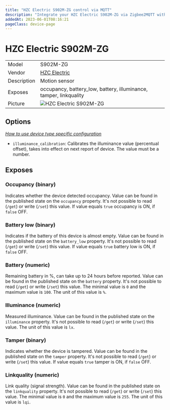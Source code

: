 ```yaml
---
title: "HZC Electric S902M-ZG control via MQTT"
description: "Integrate your HZC Electric S902M-ZG via Zigbee2MQTT with whatever smart home infrastructure you are using without the vendor's bridge or gateway."
addedAt: 2023-06-01T08:16:21
pageClass: device-page
---
```


<!-- !!!! -->
<!-- ATTENTION: This file is auto-generated through docgen! -->
<!-- You can only edit the "Notes"-Section between the two comment lines "Notes BEGIN" and "Notes END". -->
<!-- Do not use h1 or h2 heading within "## Notes"-Section. -->
<!-- !!!! -->

# HZC Electric S902M-ZG

|     |     |
|-----|-----|
| Model | S902M-ZG  |
| Vendor  | [HZC Electric](/supported-devices/#v=HZC%20Electric)  |
| Description | Motion sensor |
| Exposes | occupancy, battery_low, battery, illuminance, tamper, linkquality |
| Picture | ![HZC Electric S902M-ZG](https://www.zigbee2mqtt.io/images/devices/S902M-ZG.png) |


<!-- Notes BEGIN: You can edit here. Add "## Notes" headline if not already present. -->


<!-- Notes END: Do not edit below this line -->



## Options
*[How to use device type specific configuration](../guide/configuration/devices-groups.md#specific-device-options)*

* `illuminance_calibration`: Calibrates the illuminance value (percentual offset), takes into effect on next report of device. The value must be a number.


## Exposes

### Occupancy (binary)
Indicates whether the device detected occupancy.
Value can be found in the published state on the `occupancy` property.
It's not possible to read (`/get`) or write (`/set`) this value.
If value equals `true` occupancy is ON, if `false` OFF.

### Battery low (binary)
Indicates if the battery of this device is almost empty.
Value can be found in the published state on the `battery_low` property.
It's not possible to read (`/get`) or write (`/set`) this value.
If value equals `true` battery low is ON, if `false` OFF.

### Battery (numeric)
Remaining battery in %, can take up to 24 hours before reported.
Value can be found in the published state on the `battery` property.
It's not possible to read (`/get`) or write (`/set`) this value.
The minimal value is `0` and the maximum value is `100`.
The unit of this value is `%`.

### Illuminance (numeric)
Measured illuminance.
Value can be found in the published state on the `illuminance` property.
It's not possible to read (`/get`) or write (`/set`) this value.
The unit of this value is `lx`.

### Tamper (binary)
Indicates whether the device is tampered.
Value can be found in the published state on the `tamper` property.
It's not possible to read (`/get`) or write (`/set`) this value.
If value equals `true` tamper is ON, if `false` OFF.

### Linkquality (numeric)
Link quality (signal strength).
Value can be found in the published state on the `linkquality` property.
It's not possible to read (`/get`) or write (`/set`) this value.
The minimal value is `0` and the maximum value is `255`.
The unit of this value is `lqi`.

